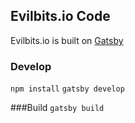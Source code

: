 ## Evilbits.io Code

Evilbits.io is built on [Gatsby](https://gatsbyjs.org)

### Develop

`npm install`
`gatsby develop`

###Build
`gatsby build`

